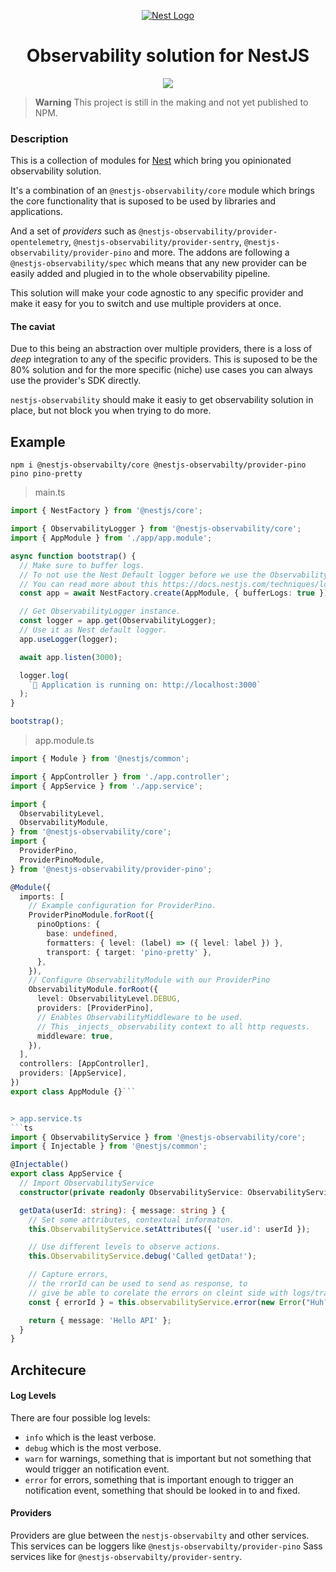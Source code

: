 <p align="center">
  <a href="http://nestjs.com/" target="blank"><img src="http://kamilmysliwiec.com/public/nest-logo.png#1" alt="Nest Logo" />   </a>
</p>

<h1 align="center">Observability solution for NestJS</h1>

<p align="center">
<a href="https://app.codacy.com/gh/mentos1386/nestjs-observability/dashboard?utm_source=gh&utm_medium=referral&utm_content=&utm_campaign=Badge_grade"><img src="https://app.codacy.com/project/badge/Grade/8829117cffa74d5f86ad0bfae5937706"/></a>
</p>


> **Warning**
> This project is still in the making and not yet published to NPM.

### Description

This is a collection of modules for [Nest](https://github.com/nestjs/nest) which bring you opinionated observability solution.

It's a combination of an `@nestjs-observability/core` module which brings the core functionality that is suposed to be used by
libraries and applications.

And a set of _providers_ such as `@nestjs-observability/provider-opentelemetry`, `@nestjs-observability/provider-sentry`,
`@nestjs-observability/provider-pino` and more. The addons are following a `@nestjs-observability/spec` which means that any new provider
can be easily added and plugied in to the whole observability pipeline.

This solution will make your code agnostic to any specific provider and make it easy for you to switch and use multiple providers at once.

#### The caviat

Due to this being an abstraction over multiple providers, there is a loss of _deep_ integration to any of the specific providers. This is
suposed to be the 80% solution and for the more specific (niche) use cases you can always use the provider's SDK directly.

`nestjs-observability` should make it easiy to get observability solution in place, but not block you when trying to do more.


## Example

```
npm i @nestjs-observabilty/core @nestjs-observabilty/provider-pino pino pino-pretty
```

> main.ts
```ts
import { NestFactory } from '@nestjs/core';

import { ObservabilityLogger } from '@nestjs-observability/core';
import { AppModule } from './app/app.module';

async function bootstrap() {
  // Make sure to buffer logs.
  // To not use the Nest Default logger before we use the ObservabilityLogger.
  // You can read more about this https://docs.nestjs.com/techniques/logger#dependency-injection
  const app = await NestFactory.create(AppModule, { bufferLogs: true });

  // Get ObservabilityLogger instance.
  const logger = app.get(ObservabilityLogger);
  // Use it as Nest default logger.
  app.useLogger(logger);

  await app.listen(3000);

  logger.log(
    `🚀 Application is running on: http://localhost:3000`
  );
}

bootstrap();
```

> app.module.ts
```ts
import { Module } from '@nestjs/common';

import { AppController } from './app.controller';
import { AppService } from './app.service';

import {
  ObservabilityLevel,
  ObservabilityModule,
} from '@nestjs-observability/core';
import {
  ProviderPino,
  ProviderPinoModule,
} from '@nestjs-observability/provider-pino';

@Module({
  imports: [
    // Example configuration for ProviderPino.
    ProviderPinoModule.forRoot({
      pinoOptions: {
        base: undefined,
        formatters: { level: (label) => ({ level: label }) },
        transport: { target: 'pino-pretty' },
      },
    }),
    // Configure ObservabilityModule with our ProviderPino
    ObservabilityModule.forRoot({
      level: ObservabilityLevel.DEBUG,
      providers: [ProviderPino],
      // Enables ObservabilityMiddleware to be used.
      // This _injects_ observability context to all http requests.
      middleware: true,
    }),
  ],
  controllers: [AppController],
  providers: [AppService],
})
export class AppModule {}```


> app.service.ts
```ts
import { ObservabilityService } from '@nestjs-observability/core';
import { Injectable } from '@nestjs/common';

@Injectable()
export class AppService {
  // Import ObservabilityService
  constructor(private readonly ObservabilityService: ObservabilityService) {}

  getData(userId: string): { message: string } {
    // Set some attributes, contextual informaton.
    this.ObservabilityService.setAttributes({ 'user.id': userId });

    // Use different levels to observe actions.
    this.ObservabilityService.debug('Called getData!');

    // Capture errors,
    // the rrorId can be used to send as response, to
    // give be able to corelate the errors on cleint side with logs/traces etc.
    const { errorId } = this.observabilityService.error(new Error("Huh?"));

    return { message: 'Hello API' };
  }
}
```

## Architecure


#### Log Levels

There are four possible log levels:

* `info` which is the least verbose.
* `debug` which is the most verbose.
* `warn` for warnings, something that is important but not something that would trigger an notification event.
* `error` for errors, something that is important enough to trigger an notification event, something that should be looked in to and fixed.

#### Providers

Providers are glue between the `nestjs-observabilty` and other services. This services can be loggers like `@nestjs-observabilty/provider-pino`
Sass services like for `@nestjs-observabilty/provider-sentry`.
